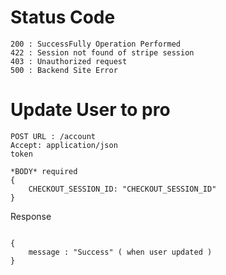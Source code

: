 # Status Code

```
200 : SuccessFully Operation Performed
422 : Session not found of stripe session
403 : Unauthorized request 
500 : Backend Site Error
```

# Update User to pro

```
POST URL : /account
Accept: application/json
token

*BODY* required 
{
    CHECKOUT_SESSION_ID: "CHECKOUT_SESSION_ID"
}
```

Response 

```

{
    message : "Success" ( when user updated )
}
```
